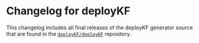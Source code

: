 # Changelog for deployKF

This changelog includes all final releases of the deployKF generator source that are found in the [`deployKF/deployKF`](https://github.com/deployKF/deployKF) repository.
